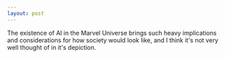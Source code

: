 ```yaml
---
layout: post
---
```


The existence of AI in the Marvel Universe brings such heavy implications 
and considerations for how society would look like, and I think it's not
very well thought of in it's depiction. 
